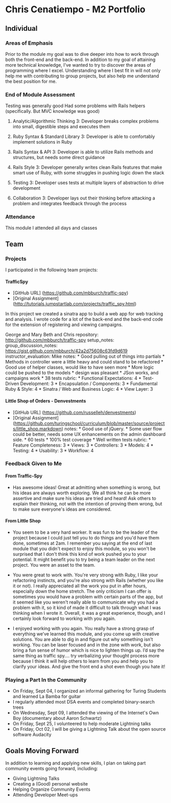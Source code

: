 # Chris Cenatiempo - M2 Portfolio

## Individual

### Areas of Emphasis

Prior to the module my goal was to dive deeper into how to work through both the front-end and the back-end. In addition to my goal of attaining more technical knowledge, I've wanted to try to discover the areas of programming where I excel. Understanding where I best fit in will not only help me with contributing to group projects, but also help me understand the best position for me.

### End of Module Assessment
Testing was generally good
Had some problems with Rails helpers (specifically. But MVC knowledge was good)

1. Analytic/Algorithmic Thinking
3: Developer breaks complex problems into small, digestible steps and executes them

2. Ruby Syntax & Standard Library
3: Developer is able to comfortably implement solutions in Ruby

3. Rails Syntax & API
3: Developer is able to utilize Rails methods and structures, but needs some direct guidance

4. Rails Style
3: Developer generally writes clean Rails features that make smart use of Ruby, with some struggles in pushing logic down the stack

5. Testing
3: Developer uses tests at multiple layers of abstraction to drive development

6. Collaboration
3: Developer lays out their thinking before attacking a problem and integrates feedback through the process


### Attendance

This module I attended all days and classes

## Team

### Projects

I participated in the following team projects:

#### TrafficSpy
* [GitHub URL] (https://github.com/mbburch/traffic-spy)
* [Original Assignment] (http://tutorials.jumpstartlab.com/projects/traffic_spy.html)

In this project we created a sinatra app to build a web app for web tracking and analysis. I wrote code for a lot of the back-end and the back-end code for the extension of registering and viewing campaigns.

George and Mary Beth and Chris
repository: http://github.com/mbburch/traffic-spy
setup_notes:
group_discussion_notes: https://gist.github.com/mbburch/42a2d75608c63fd9d619
instructor_evaluation: Mike
      notes:
        * Good pulling out of things into partials
        * Methods in controller were a little heavy and could stand to be refactored
        * Good use of helper classes, would like to have seen more
        * More logic could be pushed to the models
        * design was pleasant
        * JSon works, and campaigns work
        * 38 tests
      rubric:
        * Functional Expectations: 4
        * Test-Driven Development: 3
        * Encapsulation / Components: 3
        * Fundamental Ruby & Style: 4
        * Sinatra / Web and Business Logic: 4
        * View Layer: 3

#### Little Shop of Orders - Denvestments
* [GitHub URL] (https://github.com/russelleh/denvestments)
* [Original Assignment] (https://github.com/turingschool/curriculum/blob/master/source/projects/little_shop.markdown)
      notes:
        * Good use of jQuery.
        * Some user flow could be better, needs some UX enhancements on the admin dashboard side.
        * 60 tests
        * 100% test coverage
        * Well written tests
      rubric:
        * Feature Completeness: 3
        * Views: 3
        * Controllers: 3
        * Models: 4
        * Testing: 4
        * Usability: 3
        * Workflow: 4

### Feedback Given to Me
#### From Traffic-Spy
* Has awesome ideas! Great at admitting when something is wrong, but his ideas are always worth exploring. We all think he can be more assertive and make sure his ideas are tried and heard! Ask others to explain their thinking, not with the intention of proving them wrong, but to make sure everyone's ideas are considered.

#### From Little Shop
* You seem to be a very hard worker. It was fun to be the leader of the project because I could just tell you to do things and you'd have them done, sometimes at 2am. I remember you saying at the end of last module that you didn't expect to enjoy this module, so you won't be surprised that I don't think this kind of work pushed you to your potential. It might benefit you to try being a team leader on the next project. You were an asset to the team.

* You were great to work with. You're very strong with Ruby, I like your refactoring instincts, and you're also strong with Rails (whether you like it or not). I really appreciated all the work you put in after hours, especially down the home stretch. The only criticism I can offer is sometimes you would have a problem with certain parts of the app, but it seemed like you weren't really able to communicate why you had a problem with it, so it kind of made it difficult to talk through what I was thinking when I wrote it. Overall, it was a great experience, though, and I certainly look forward to working with you again.

* I enjoyed working with you again. You really have a strong grasp of everything we’ve learned this module, and you come up with creative solutions. You are able to dig in and figure out why something isn’t working. You can be laser focused and in the zone with work, but also bring a fun sense of humor which is nice to lighten things up. I’d say the same thing as traffic spy…. try verbalizing your thought process more because I think it will help others to learn from you and help you to clarify your ideas. And give the front end a shot even though you hate it!

### Playing a Part In the Community

* On Friday, Sept 04, I organized an informal gathering for Turing Students and learned La Bamba for guitar
* I regularly attended most DSA events and completed binary-search trees
* On Wednesday, Sept 09, I attended the viewing of the Internet's Own Boy (documentary about Aaron Schwartz)
* On Friday, Sept 25, I volunteered to help moderate Lightning talks
* On Friday, Oct 02, I will be giving a Lightning Talk about the open source software Audacity


## Goals Moving Forward

In addition to learning and applying new skills, I plan on taking part community events going forward, including:

* Giving Lightning Talks
* Creating a (Good) personal website
* Helping Organize Community Events
* Attending Developer Meet-ups
